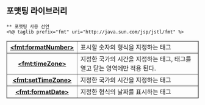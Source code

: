 ## 포맷팅 라이브러리

```
** 포멧팅 사용 선언
<%@ taglib prefix="fmt" uri="http://java.sun.com/jsp/jstl/fmt" %>
```

<table border="1" cellspaicng="0">
<tr>
    <th>  <a href="" > &lt;fmt:formatNumber&gt; </a>
    </th>
    <td> 표시할 숫자의 형식을 지정하는 태그 </td></tr>
<tr>
    <th> <a href="" > &lt;fmt:timeZone&gt; </a>	
    </th>
    <td> 지정한 국가의 시간을 지정하는 태그, 태그를 열고 닫는 영역에만 적용 된다.</td></tr>
<tr>
    <th> <a href="" > &lt;fmt:setTimeZone&gt; </a>
    </th>
    <td> 지정한 국가의 시간을 지정하는 태그</td></tr>
<tr>
    <th> <a href="" > &lt;fmt:formatDate&gt; </a>
    </th>
    <td> 지정한 형식의 날짜를 표시하는 태그 </td></tr>
</talbe>
